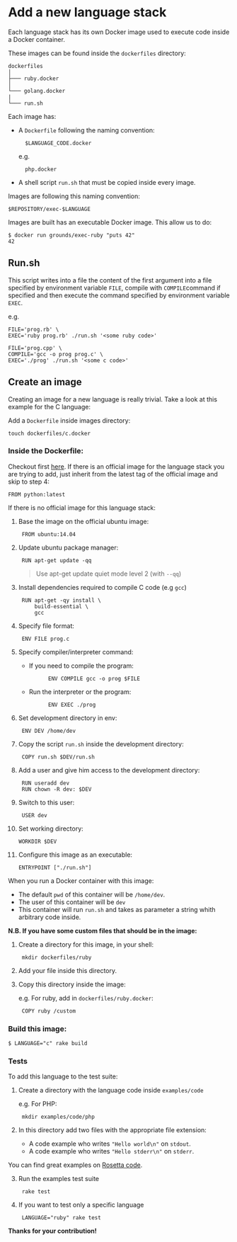# Add a new language stack

Each language stack has its own Docker image used to execute code inside
a Docker container.

These images can be found inside the `dockerfiles` directory:

```
dockerfiles
│
├─── ruby.docker
│
└─── golang.docker
|
└─── run.sh
```

Each image has:

- A `Dockerfile` following the naming convention:

        $LANGUAGE_CODE.docker

    e.g.

        php.docker

- A shell script `run.sh` that must be copied inside every image.

Images are following this naming convention:

    $REPOSITORY/exec-$LANGUAGE

Images are built has an executable Docker image. This allow us to do:

    $ docker run grounds/exec-ruby "puts 42"
    42

## Run.sh

This script writes into a file the content of the first argument into a file
specified by environment variable `FILE`, compile with `COMPILE`command if specified
and then execute the command specified by environment variable `EXEC`.

e.g.

    FILE='prog.rb' \
    EXEC='ruby prog.rb' ./run.sh '<some ruby code>'

    FILE='prog.cpp' \
    COMPILE='gcc -o prog prog.c' \
    EXEC='./prog' ./run.sh '<some c code>'

## Create an image

Creating an image for a new language is really trivial.
Take a look at this example for the C language:

Add a `Dockerfile` inside images directory:

    touch dockerfiles/c.docker

### Inside the Dockerfile:

Checkout first [here](https://github.com/docker-library).
If there is an official image for the language stack you are trying to add,
just inherit from the latest tag of the official image and skip to step 4:

    FROM python:latest

If there is no official image for this language stack:

1. Base the image on the official ubuntu image:

        FROM ubuntu:14.04

2. Update ubuntu package manager:

        RUN apt-get update -qq

    >Use apt-get update quiet mode level 2 (with `--qq`)

3. Install dependencies required to compile C code (e.g `gcc`)

        RUN apt-get -qy install \
            build-essential \
            gcc

4. Specify file format:

        ENV FILE prog.c

5. Specify compiler/interpreter command:

    * If you need to compile the program:

                ENV COMPILE gcc -o prog $FILE

    * Run the interpreter or the program:

                ENV EXEC ./prog

6. Set development directory in env:

        ENV DEV /home/dev

7. Copy the script `run.sh` inside the development directory:

        COPY run.sh $DEV/run.sh

8. Add a user and give him access to the development directory:

        RUN useradd dev
        RUN chown -R dev: $DEV

9. Switch to this user:

        USER dev

10. Set working directory:

        WORKDIR $DEV

11. Configure this image as an executable:

        ENTRYPOINT ["./run.sh"]

When you run a Docker container with this image:

- The default `pwd` of this container will be `/home/dev`.
- The user of this container will be `dev`
- This container will run `run.sh` and takes as parameter a string whith arbitrary code inside.

**N.B. If you have some custom files that should be in the image:**

1. Create a directory for this image, in your shell:

        mkdir dockerfiles/ruby

2. Add your file inside this directory.

3. Copy this directory inside the image:

    e.g. For ruby, add in `dockerfiles/ruby.docker`:

        COPY ruby /custom

### Build this image:

    $ LANGUAGE="c" rake build

### Tests

To add this language to the test suite:

1. Create a directory with the language code inside `examples/code`

    e.g. For PHP:

        mkdir examples/code/php

2. In this directory add two files with the appropriate file extension:

    * A code example who writes `"Hello world\n"` on `stdout`.
    * A code example who writes `"Hello stderr\n"` on `stderr`.

You can find great examples on
[Rosetta code](http://rosettacode.org/wiki/Hello_world).

3. Run the examples test suite

        rake test

4. If you want to test only a specific language

        LANGUAGE="ruby" rake test

**Thanks for your contribution!**
